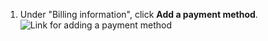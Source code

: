 1. Under "Billing information", click **Add a payment method**.
   ![Link for adding a payment method](/assets/images/help/billing/add-payment-method.png)
